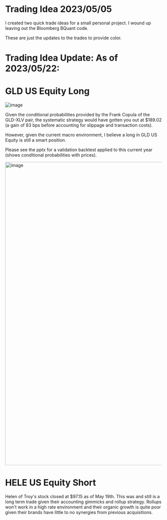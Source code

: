 # Trading Idea 2023/05/05
I created two quick trade ideas for a small personal project. I wound up leaving out the Bloomberg BQuant code.

These are just the updates to the trades to provide color.

# Trading Idea Update: As of 2023/05/22:
# GLD US Equity Long

![image](https://github.com/RyanFineganTradingProjects/Trading-Ideas-2023-05-05/assets/134295477/3401621f-511c-4109-a028-6e41de8c0459)

Given the conditional probabilities provided by the Frank Copula of the GLD-XLV pair, the systematic strategy would have gotten you out at $189.02 (a gain of 83 bps before accounting for slippage and transaction costs).

However, given the current macro environment, I believe a long in GLD US Equity is still a smart position.

Please see the pptx for a validation backtest applied to this current year (shows conditional probabilities with prices). 

<img width="976" alt="image" src="https://github.com/RyanFineganTradingProjects/Trading-Ideas-2023-05-05/assets/134295477/66d194cc-925d-4c84-b6cd-c55a93e48850">


# HELE US Equity Short
Helen of Troy's stock closed at $97.15 as of May 19th. This was and still is a long term trade given their accounting gimmicks and rollup strategy. Rollups won't work in a high rate environment and their organic growth is quite poor given their brands have little to no synergies from previous acquisitions. 
